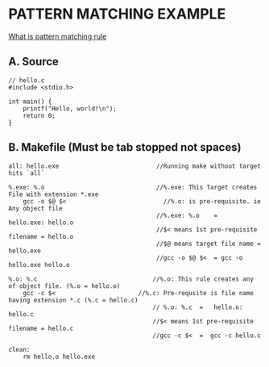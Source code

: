 # PATTERN MATCHING EXAMPLE

[What is pattern matching rule](https://github.com/amitkumar50/Code-examples/blob/master/programming_lang/C/Makefile/README.md)

## A. Source
```
// hello.c
#include <stdio.h>
 
int main() {
    printf("Hello, world!\n");
    return 0;
}
```

## B. Makefile (Must be tab stopped not spaces)
```
all: hello.exe                           //Running make without target hits `all`
 
%.exe: %.o                               //%.exe: This Target creates File with extension *.exe
	gcc -o $@ $<                           //%.o: is pre-requisite. ie Any object file
                                         //%.exe: %.o    =     hello.exe: hello.o
                                         //$< means 1st pre-requisite filename = hello.o
                                         //$@ means target file name = hello.exe
                                         //gcc -o $@ $<  = gcc -o hello.exe hello.o
                                        
%.o: %.c                                //%.o: This rule creates any of object file. (%.o = hello.o)
	gcc -c $<                       //%.c: Pre-requsite is file name having extension *.c (%.c = hello.c)
                                        // %.o: %.c  =   hello.o: hello.c
                                        //$< means 1st pre-requisite filename = hello.c
                                        //gcc -c $<  =  gcc -c hello.c
     
clean:
	rm hello.o hello.exe
```
